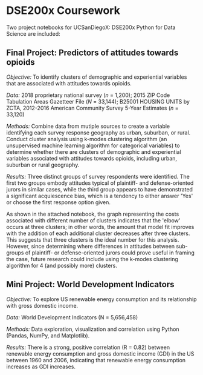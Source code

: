 # DSE200x Coursework

Two project notebooks for UCSanDiegoX: DSE200x Python for Data Science are included: 


## Final Project: Predictors of attitudes towards opioids

_Objective:_ To identify clusters of demographic and experiential variables that are associated with attitudes towards opioids.

_Data:_ 2018 proprietary national survey (_n_ = 1,200); 2015 ZIP Code Tabulation Areas Gazetteer File (_N_ = 33,144); B25001 HOUSING UNITS by ZCTA, 2012-2016 American Community Survey 5-Year Estimates (_n_ = 33,120) 

_Methods:_ Combine data from mutiple sources to create a variable identifying each survey response geography as urban, suburban, or rural. Conduct cluster analysis using k-modes clustering algorithm (an unsupervised machine learning algorithm for categorical variables) to determine whether there are clusters of demographic and experiential variables associated with attitudes towards opioids, including urban, suburban or rural geography.

_Results:_ Three distinct groups of survey respondents were identified. The first two groups embody attitudes typical of plaintiff- and defense-oriented jurors in similar cases, while the third group appears to have demonstrated a significant acquiescence bias, which is a tendency to either answer 'Yes' or choose the first response option given. 

As shown in the attached notebook, the graph representing the costs associated with different number of clusters indicates that the 'elbow' occurs at three clusters; in other words, the amount that model fit improves with the addition of each additional cluster decreases after three clusters. This suggests that three clusters is the ideal number for this analysis. However, since determining where differences in attitudes between sub-groups of plaintiff- or defense-oriented jurors could prove useful in framing the case, future research could include using the k-modes clustering algorithm for 4 (and possibly more) clusters.



## Mini Project: World Development Indicators
_Objective:_ To explore US renewable energy consumption and its relationship with gross domestic income.

_Data:_ World Development Indicators (N = 5,656,458)

_Methods:_ Data exploration, visualization and correlation using Python (Pandas, NumPy, and Matplotlib).

_Results:_ There is a strong, positive correlation (R = 0.82) between renewable energy consumption and gross domestic income (GDI) in the US between 1960 and 2006, indicating that renewable energy consumption increases as GDI increases.
